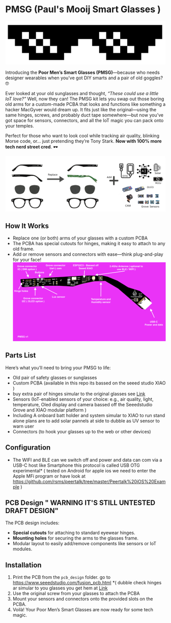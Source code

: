 # PMSG   (Paul's Mooij Smart Glasses )

![PMSG Cool Glasses](/img/cool.png)

Introducing the **Poor Men’s Smart Glasses (PMSG)**—because who needs designer wearables when you’ve got DIY smarts and a pair of old goggles? 🤓

Ever looked at your old sunglasses and thought, *“These could use a little IoT love?”* Well, now they can! The PMSG kit lets you swap out those boring old arms for a custom-made PCBA that looks and functions like something a hacker MacGyver would dream up. It fits just like the original—using the same hinges, screws, and probably duct tape somewhere—but now you’ve got space for sensors, connectors, and all the IoT magic you can pack onto your temples.

Perfect for those who want to look cool while tracking air quality, blinking Morse code, or… just pretending they’re Tony Stark. **Now with 100% more tech nerd street cred**. 🕶️


![PMSG Cool Glasses](/img/Example_flow.png)

## How It Works

- Replace one (or both) arms of your glasses with a custom PCBA 
- The PCBA has special cutouts for hinges, making it easy to attach to any old frame.
- Add or remove sensors and connectors with ease—think plug-and-play for your face!
![PMSG ](/img/pmsgv1.png)

## Parts List

Here’s what you’ll need to bring your PMSG to life:

- Old pair of safety glasses or sunglasses
- Custom PCBA (available in this repo its bassed on the seeed studio XIAO )
- buy extra pair of hinges simular to the original glasses see [Link]([https://www.aliexpress.com/item/1005006578852003.html?spm=a2g0o.productlist.main.19.6881yaeCyaeCyD&algo_pvid=940ad7e5-1196-4d4c-bb03-062302b6db00&algo_exp_id=940ad7e5-1196-4d4c-bb03-062302b6db00-9&pdp_npi=4%40dis%21EUR%211.62%211.62%21%21%211.75%211.75%21%40211b653717259752143568539e1d24%2112000037718488758%21sea%21NL%214699555345%21X&curPageLogUid=cUCXLkrXc9w7&utparam-url=scene%3Asearch%7Cquery_from%3A]) 
- Sensors (IoT-enabled sensors of your choice: e.g., air quality, light, temperature, Oled display and camera bassed off the Seeedstudio Grove and XIAO modular platform )
- Including A onboard batt holder and system simular to XIAO to run stand alone plans are to add solar pannels at side to dubble as UV sensor to warn user 
- Connectors (to hook your glasses up to the web or other devices)

## Configuration 
- The WIFI and BLE can we switch off and power and data can com via a USB-C host like Smartphone this protocol is called USB OTG 
experimental* ( tested on Android for apple ios we need to enter the Apple MFi program or have look at https://github.com/rsms/peertalk/tree/master/Peertalk%20iOS%20Example ) 

## PCB Design " WARNING IT'S STILL UNTESTED DRAFT DESIGN"

The PCB design includes:
- **Special cutouts** for attaching to standard eyewear hinges.
- **Mounting holes** for securing the arms to the glasses frame.
- Modular layout to easily add/remove components like sensors or IoT modules.

## Installation

1. Print the PCB from the `pcb_design` folder. go to https://www.seeedstudio.com/fusion_pcb.html
   *( dubble check hinges ar simular to you glasses you get hem at [Link]([https://www.aliexpress.com/item/1005006578852003.html?spm=a2g0o.productlist.main.19.6881yaeCyaeCyD&algo_pvid=940ad7e5-1196-4d4c-bb03-062302b6db00&algo_exp_id=940ad7e5-1196-4d4c-bb03-062302b6db00-9&pdp_npi=4%40dis%21EUR%211.62%211.62%21%21%211.75%211.75%21%40211b653717259752143568539e1d24%2112000037718488758%21sea%21NL%214699555345%21X&curPageLogUid=cUCXLkrXc9w7&utparam-url=scene%3Asearch%7Cquery_from%3A]) 
3. Use the original screw from your glasses to attach the PCBA
4. Mount your sensors and connectors onto the provided slots on the PCBA.
5. Voilà! Your Poor Men’s Smart Glasses are now ready for some tech magic.

